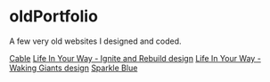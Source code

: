 # oldPortfolio
A few very old websites I designed and coded.

[Cable](https://jdinitto.github.io/oldPortfolio/cable-site)
[Life In Your Way - Ignite and Rebuild design](https://jdinitto.github.io/oldPortfolio/lyw-ignite-rebuild-site)
[Life In Your Way - Waking Giants design](https://jdinitto.github.io/oldPortfolio/lyw-waking-giants-site)
[Sparkle Blue](https://jdinitto.github.io/oldPortfolio/sparkle-blue-site)
